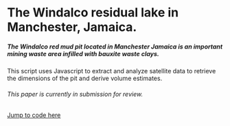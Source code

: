 # The Windalco residual lake in Manchester, Jamaica.

##### The Windalco red mud pit located in Manchester Jamaica is an important mining waste area infilled with bauxite waste clays.
This script uses Javascript to extract and analyze satellite data to retrieve the dimensions of the pit and derive volume estimates.

###### This paper is currently in submission for review.
[Jump to code here](https://github.com/jcbw/Windalco-red-mud-pit/blob/GEE_Code/Javascript)
